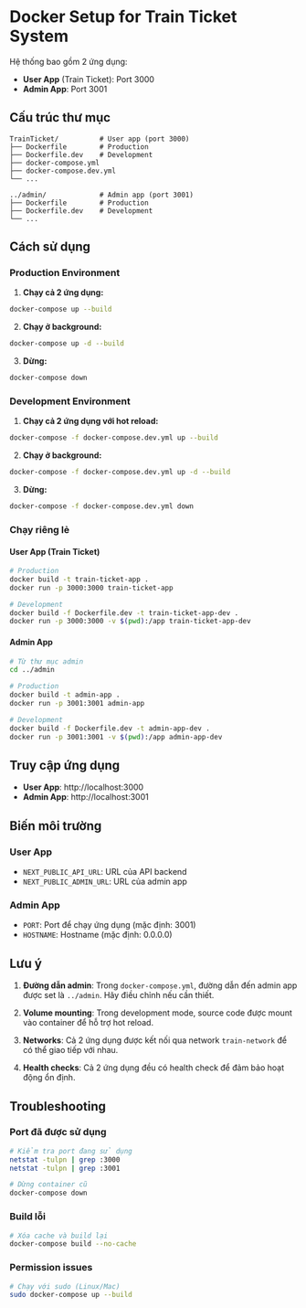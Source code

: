 # Docker Setup for Train Ticket System

Hệ thống bao gồm 2 ứng dụng:
- **User App** (Train Ticket): Port 3000
- **Admin App**: Port 3001

## Cấu trúc thư mục
```
TrainTicket/          # User app (port 3000)
├── Dockerfile        # Production
├── Dockerfile.dev    # Development
├── docker-compose.yml
├── docker-compose.dev.yml
└── ...

../admin/             # Admin app (port 3001)
├── Dockerfile        # Production
├── Dockerfile.dev    # Development
└── ...
```

## Cách sử dụng

### Production Environment

1. **Chạy cả 2 ứng dụng:**
```bash
docker-compose up --build
```

2. **Chạy ở background:**
```bash
docker-compose up -d --build
```

3. **Dừng:**
```bash
docker-compose down
```

### Development Environment

1. **Chạy cả 2 ứng dụng với hot reload:**
```bash
docker-compose -f docker-compose.dev.yml up --build
```

2. **Chạy ở background:**
```bash
docker-compose -f docker-compose.dev.yml up -d --build
```

3. **Dừng:**
```bash
docker-compose -f docker-compose.dev.yml down
```

### Chạy riêng lẻ

#### User App (Train Ticket)
```bash
# Production
docker build -t train-ticket-app .
docker run -p 3000:3000 train-ticket-app

# Development
docker build -f Dockerfile.dev -t train-ticket-app-dev .
docker run -p 3000:3000 -v $(pwd):/app train-ticket-app-dev
```

#### Admin App
```bash
# Từ thư mục admin
cd ../admin

# Production
docker build -t admin-app .
docker run -p 3001:3001 admin-app

# Development
docker build -f Dockerfile.dev -t admin-app-dev .
docker run -p 3001:3001 -v $(pwd):/app admin-app-dev
```

## Truy cập ứng dụng

- **User App**: http://localhost:3000
- **Admin App**: http://localhost:3001

## Biến môi trường

### User App
- `NEXT_PUBLIC_API_URL`: URL của API backend
- `NEXT_PUBLIC_ADMIN_URL`: URL của admin app

### Admin App
- `PORT`: Port để chạy ứng dụng (mặc định: 3001)
- `HOSTNAME`: Hostname (mặc định: 0.0.0.0)

## Lưu ý

1. **Đường dẫn admin**: Trong `docker-compose.yml`, đường dẫn đến admin app được set là `../admin`. Hãy điều chỉnh nếu cần thiết.

2. **Volume mounting**: Trong development mode, source code được mount vào container để hỗ trợ hot reload.

3. **Networks**: Cả 2 ứng dụng được kết nối qua network `train-network` để có thể giao tiếp với nhau.

4. **Health checks**: Cả 2 ứng dụng đều có health check để đảm bảo hoạt động ổn định.

## Troubleshooting

### Port đã được sử dụng
```bash
# Kiểm tra port đang sử dụng
netstat -tulpn | grep :3000
netstat -tulpn | grep :3001

# Dừng container cũ
docker-compose down
```

### Build lỗi
```bash
# Xóa cache và build lại
docker-compose build --no-cache
```

### Permission issues
```bash
# Chạy với sudo (Linux/Mac)
sudo docker-compose up --build
``` 